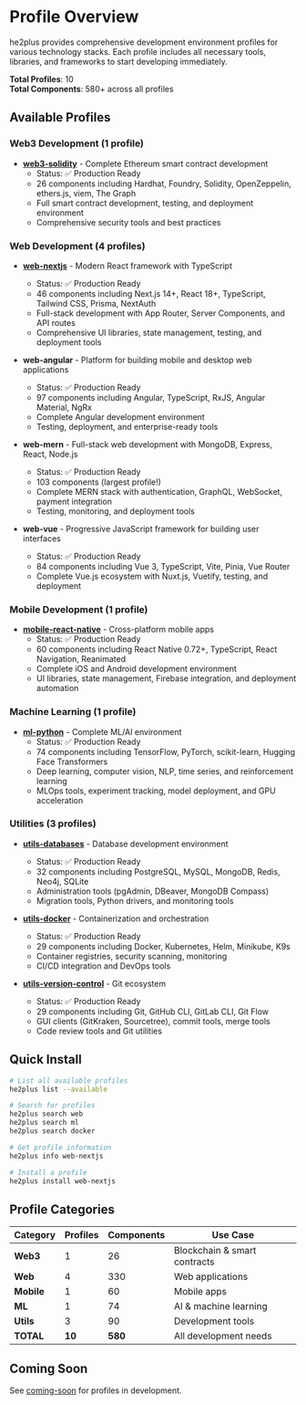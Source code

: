 # Profile Overview

he2plus provides comprehensive development environment profiles for various technology stacks. Each profile includes all necessary tools, libraries, and frameworks to start developing immediately.

**Total Profiles**: 10  
**Total Components**: 580+ across all profiles

## Available Profiles

### Web3 Development (1 profile)
- **[web3-solidity](web3-solidity.md)** - Complete Ethereum smart contract development
  - Status: ✅ Production Ready
  - 26 components including Hardhat, Foundry, Solidity, OpenZeppelin, ethers.js, viem, The Graph
  - Full smart contract development, testing, and deployment environment
  - Comprehensive security tools and best practices
  
### Web Development (4 profiles)
- **[web-nextjs](web-nextjs.md)** - Modern React framework with TypeScript
  - Status: ✅ Production Ready
  - 46 components including Next.js 14+, React 18+, TypeScript, Tailwind CSS, Prisma, NextAuth
  - Full-stack development with App Router, Server Components, and API routes
  - Comprehensive UI libraries, state management, testing, and deployment tools

- **web-angular** - Platform for building mobile and desktop web applications
  - Status: ✅ Production Ready
  - 97 components including Angular, TypeScript, RxJS, Angular Material, NgRx
  - Complete Angular development environment
  - Testing, deployment, and enterprise-ready tools

- **web-mern** - Full-stack web development with MongoDB, Express, React, Node.js
  - Status: ✅ Production Ready
  - 103 components (largest profile!)
  - Complete MERN stack with authentication, GraphQL, WebSocket, payment integration
  - Testing, monitoring, and deployment tools

- **web-vue** - Progressive JavaScript framework for building user interfaces
  - Status: ✅ Production Ready
  - 84 components including Vue 3, TypeScript, Vite, Pinia, Vue Router
  - Complete Vue.js ecosystem with Nuxt.js, Vuetify, testing, and deployment

### Mobile Development (1 profile)
- **[mobile-react-native](mobile-react-native.md)** - Cross-platform mobile apps
  - Status: ✅ Production Ready
  - 60 components including React Native 0.72+, TypeScript, React Navigation, Reanimated
  - Complete iOS and Android development environment
  - UI libraries, state management, Firebase integration, and deployment automation

### Machine Learning (1 profile)
- **[ml-python](ml-python.md)** - Complete ML/AI environment
  - Status: ✅ Production Ready
  - 74 components including TensorFlow, PyTorch, scikit-learn, Hugging Face Transformers
  - Deep learning, computer vision, NLP, time series, and reinforcement learning
  - MLOps tools, experiment tracking, model deployment, and GPU acceleration

### Utilities (3 profiles)
- **[utils-databases](utils-databases.md)** - Database development environment
  - Status: ✅ Production Ready
  - 32 components including PostgreSQL, MySQL, MongoDB, Redis, Neo4j, SQLite
  - Administration tools (pgAdmin, DBeaver, MongoDB Compass)
  - Migration tools, Python drivers, and monitoring tools

- **[utils-docker](utils-docker.md)** - Containerization and orchestration
  - Status: ✅ Production Ready
  - 29 components including Docker, Kubernetes, Helm, Minikube, K9s
  - Container registries, security scanning, monitoring
  - CI/CD integration and DevOps tools

- **[utils-version-control](utils-version-control.md)** - Git ecosystem
  - Status: ✅ Production Ready
  - 29 components including Git, GitHub CLI, GitLab CLI, Git Flow
  - GUI clients (GitKraken, Sourcetree), commit tools, merge tools
  - Code review tools and Git utilities

## Quick Install

```bash
# List all available profiles
he2plus list --available

# Search for profiles
he2plus search web
he2plus search ml
he2plus search docker

# Get profile information
he2plus info web-nextjs

# Install a profile
he2plus install web-nextjs
```

## Profile Categories

| Category | Profiles | Components | Use Case |
|----------|----------|------------|----------|
| **Web3** | 1 | 26 | Blockchain & smart contracts |
| **Web** | 4 | 330 | Web applications |
| **Mobile** | 1 | 60 | Mobile apps |
| **ML** | 1 | 74 | AI & machine learning |
| **Utils** | 3 | 90 | Development tools |
| **TOTAL** | **10** | **580** | All development needs |

## Coming Soon

See [coming-soon](coming-soon.md) for profiles in development.
